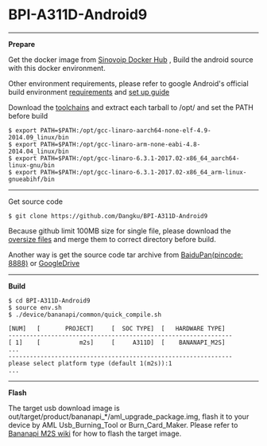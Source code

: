 # BPI-A311D-Android9

----------

**Prepare**

Get the docker image from [Sinovoip Docker Hub](https://hub.docker.com/r/sinovoip/bpi-build-android-7/) , Build the android source with this docker environment.

Other environment requirements, please refer to google Android's official build environment [requirements](https://source.android.com/setup/build/requirements) and [set up guide](https://source.android.com/setup/build/initializing) 

Download the [toolchains](https://download.banana-pi.dev/d/3ebbfa04265d4dddb81b/?p=/Tools/toolchains/bpi-m5&mode=list) and extract each tarball to /opt/ and set the PATH before build

    $ export PATH=$PATH:/opt/gcc-linaro-aarch64-none-elf-4.9-2014.09_linux/bin
    $ export PATH=$PATH:/opt/gcc-linaro-arm-none-eabi-4.8-2014.04_linux/bin
    $ export PATH=$PATH:/opt/gcc-linaro-6.3.1-2017.02-x86_64_aarch64-linux-gnu/bin
    $ export PATH=$PATH:/opt/gcc-linaro-6.3.1-2017.02-x86_64_arm-linux-gnueabihf/bin

----------

Get source code

    $ git clone https://github.com/Dangku/BPI-A311D-Android9

Because github limit 100MB size for single file, please download the [oversize files](https://download.banana-pi.dev/d/ca025d76afd448aabc63/files/?p=%2FSource_Code%2Fm2s%2Fgithub_oversize_files.zip) and merge them to correct directory before build.

Another way is get the source code tar archive from [BaiduPan(pincode: 8888)](https://pan.baidu.com/s/1rANGEB-1MLPCBXqOR5aYCg?pwd=8888) or [GoogleDrive](https://drive.google.com/drive/folders/1INIABp_MbB5UcwfqujTngGLOZN7YGuWp?usp=share_link)

----------

**Build**

    $ cd BPI-A311D-Android9
    $ source env.sh
    $ ./device/bananapi/common/quick_compile.sh
    
    [NUM]   [       PROJECT]     [  SOC TYPE]  [   HARDWARE TYPE]
    ---------------------------------------------------------------
    [ 1]    [           m2s]     [     A311D]  [    BANANAPI_M2S]
    ...
    ---------------------------------------------------------------
    please select platform type (default 1(m2s)):1
    ...

----------
**Flash**

The target usb download image is out/target/product/bananapi_*/aml_upgrade_package.img, flash it to your device by AML Usb_Burning_Tool or Burn_Card_Maker. Please refer to [Bananapi M2S wiki](http://wiki.banana-pi.org/Getting_Started_with_BPI-M2S) for how to flash the target image.
